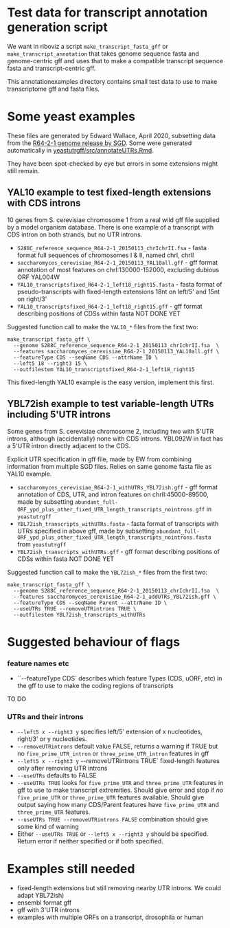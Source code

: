 # Test data for transcript annotation generation script

We want in riboviz a script `make_transcript_fasta_gff` or `make_transcript_annotation` that takes genome sequence fasta and genome-centric gff and uses that to make a compatible transcript sequence fasta and transcript-centric gff.

This annotationexamples directory contains small test data to use to make transcriptome gff and fasta files.

# Some yeast examples

These files are generated by Edward Wallace, April 2020, subsetting data from the [R64-2-1 genome release by SGD](http://sgd-archive.yeastgenome.org/sequence/S288C_reference/genome_releases/).
Some were generated automatically in [yeastutrgff/src/annotateUTRs.Rmd](https://github.com/ewallace/yeastutrgff/).

They have been spot-checked by eye but errors in some extensions might still remain. 

## YAL10 example to test fixed-length extensions with CDS introns

10 genes from S. cerevisiae chromosome 1 from a real wild gff file supplied by a model organism database. There is one example of a transcript with CDS intron on both strands, but no UTR introns.

* `S288C_reference_sequence_R64-2-1_20150113_chrIchrII.fsa` - fasta format full sequences of chromosomes I & II, named chrI, chrII
* `saccharomyces_cerevisiae_R64-2-1_20150113_YAL10all.gff` - gff format annotation of most features on chrI:130000-152000, excluding dubious ORF YAL004W
* `YAL10_transcriptsfixed_R64-2-1_left18_right15.fasta` - fasta format of pseudo-transcripts with fixed-length extensions 18nt on left/5' and 15nt on right/3'
* `YAL10_transcriptsfixed_R64-2-1_left18_right15.gff` - gff format describing positions of CDSs within fasta NOT DONE YET

Suggested function call to make the `YAL10_*` files from the first two:

```
make_transcript_fasta_gff \
  --genome S288C_reference_sequence_R64-2-1_20150113_chrIchrII.fsa  \
  --features saccharomyces_cerevisiae_R64-2-1_20150113_YAL10all.gff \
  --featureType CDS --seqName CDS --attrName ID \
  --left5 18 --right3 15 \
  --outfilestem YAL10_transcriptsfixed_R64-2-1_left18_right15
```

This fixed-length YAL10 example is the easy version, implement this first.


## YBL72ish example to test variable-length UTRs including 5'UTR introns

Some genes from S. cerevisiae chromosome 2, including two with 5'UTR introns, although (accidentally) none with CDS introns. YBL092W in fact has a 5'UTR intron directly adjacent to the CDS.

Explicit UTR specification in gff file, made by EW from combining information from multiple SGD files. Relies on same genome fasta file as YAL10 example. 

* `saccharomyces_cerevisiae_R64-2-1_withUTRs_YBL72ish.gff` - gff format annotation of CDS, UTR, and intron features on chrII:45000-89500, made by subsetting `abundant_full-ORF_ypd_plus_other_fixed_UTR_length_transcripts_nointrons.gff` in `yeastutrgff`
* `YBL72ish_transcripts_withUTRs.fasta` - fasta format of transcripts with UTRs specified in above gff, made by subsetting `abundant_full-ORF_ypd_plus_other_fixed_UTR_length_transcripts_nointrons.fasta` from `yeastutrgff`
* `YBL72ish_transcripts_withUTRs.gff` - gff format describing positions of CDSs within fasta NOT DONE YET

Suggested function call to make the `YBL72ish_*` files from the first two:

```
make_transcript_fasta_gff \
  --genome S288C_reference_sequence_R64-2-1_20150113_chrIchrII.fsa  \
  --features saccharomyces_cerevisiae_R64-2-1_addUTRs_YBL72ish.gff \
  --featureType CDS --seqName Parent --attrName ID \
  --useUTRs TRUE --removeUTRintrons TRUE \
  --outfilestem YBL72ish_transcripts_withUTRs
```

# Suggested behaviour of flags

### feature names etc

* ``--featureType CDS` describes which feature Types (CDS, uORF, etc) in the gff to use to make the coding regions of transcripts

TO DO

### UTRs and their introns

* `--left5 x --right3 y` specifies left/5' extension of x nucleotides, right/3' or y nucleotides.
* `--removeUTRintrons` default value FALSE, returns a warning if TRUE but no `five_prime_UTR_intron` or `three_prime_UTR_intron` features in gff
* `--left5 x --right3 y` --removeUTRintrons TRUE` fixed-length features only after removing UTR introns
* `--useUTRs` defaults to FALSE
* `--useUTRs TRUE` looks for `five_prime_UTR` and `three_prime_UTR` features in gff to use to make transcript extremities. Should give error and stop if *no* `five_prime_UTR` or `three_prime_UTR` features available. Should give output saying how many CDS/Parent features have `five_prime_UTR` and `three_prime_UTR` features.
* `--useUTRs TRUE --removeUTRintrons FALSE` combination should give some kind of warning
* Either `--useUTRs TRUE` or `--left5 x --right3 y` should be specified. Return error if neither specified or if both specified.
 

# Examples still needed

* fixed-length extensions but still removing nearby UTR introns. We could adapt YBL72ish)
* ensembl format gff
* gff with 3'UTR introns
* examples with multiple ORFs on a transcript, drosophila or human
